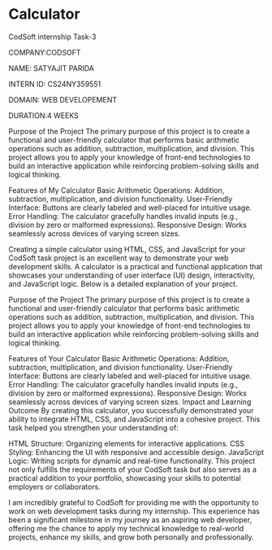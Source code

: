 # Calculator
CodSoft internship Task-3

COMPANY:CODSOFT

NAME: SATYAJIT PARIDA

INTERN ID: CS24NY359551

DOMAIN: WEB DEVELOPEMENT

DURATION:4 WEEKS


Purpose of the Project
The primary purpose of this project is to create a functional and user-friendly calculator that performs basic arithmetic operations such as addition, subtraction, multiplication, and division. This project allows you to apply your knowledge of front-end technologies to build an interactive application while reinforcing problem-solving skills and logical thinking.

Features of My Calculator
Basic Arithmetic Operations:
Addition, subtraction, multiplication, and division functionality.
User-Friendly Interface:
Buttons are clearly labeled and well-placed for intuitive usage.
Error Handling:
The calculator gracefully handles invalid inputs (e.g., division by zero or malformed expressions).
Responsive Design:
Works seamlessly across devices of varying screen sizes.


Creating a simple calculator using HTML, CSS, and JavaScript for your CodSoft task project is an excellent way to demonstrate your web development skills. A calculator is a practical and functional application that showcases your understanding of user interface (UI) design, interactivity, and JavaScript logic. Below is a detailed explanation of your project.

Purpose of the Project
The primary purpose of this project is to create a functional and user-friendly calculator that performs basic arithmetic operations such as addition, subtraction, multiplication, and division. This project allows you to apply your knowledge of front-end technologies to build an interactive application while reinforcing problem-solving skills and logical thinking.

Features of Your Calculator
Basic Arithmetic Operations:
Addition, subtraction, multiplication, and division functionality.
User-Friendly Interface:
Buttons are clearly labeled and well-placed for intuitive usage.
Error Handling:
The calculator gracefully handles invalid inputs (e.g., division by zero or malformed expressions).
Responsive Design:
Works seamlessly across devices of varying screen sizes.
Impact and Learning Outcome
By creating this calculator, you successfully demonstrated your ability to integrate HTML, CSS, and JavaScript into a cohesive project. This task helped you strengthen your understanding of:

HTML Structure: Organizing elements for interactive applications.
CSS Styling: Enhancing the UI with responsive and accessible design.
JavaScript Logic: Writing scripts for dynamic and real-time functionality.
This project not only fulfills the requirements of your CodSoft task but also serves as a practical addition to your portfolio, showcasing your skills to potential employers or collaborators.

I am incredibly grateful to CodSoft for providing me with the opportunity to work on web development tasks during my internship. This experience has been a significant milestone in my journey as an aspiring web developer, offering me the chance to apply my technical knowledge to real-world projects, enhance my skills, and grow both personally and professionally.


